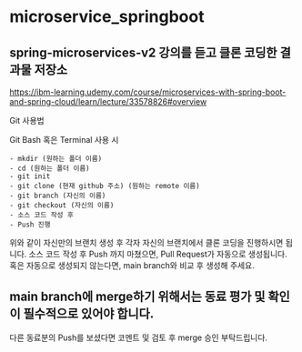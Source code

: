 # microservice_springboot

## spring-microservices-v2 강의를 듣고 클론 코딩한 결과물 저장소
https://ibm-learning.udemy.com/course/microservices-with-spring-boot-and-spring-cloud/learn/lecture/33578826#overview

Git 사용법

Git Bash 혹은 Terminal 사용 시
```
- mkdir (원하는 폴더 이름)
- cd (원하는 폴더 이름)
- git init
- git clone (현재 github 주소) (원하는 remote 이름)
- git branch (자신의 이름)
- git checkout (자신의 이름)
- 소스 코드 작성 후
- Push 진행
```

위와 같이 자신만의 브랜치 생성 후 각자 자신의 브랜치에서 클론 코딩을 진행하시면 됩니다. 
소스 코드 작성 후 Push 까지 마쳤으면, Pull Request가 자동으로 생성됩니다. 혹은 자동으로 생성되지 않는다면, main branch와 비교 후 생성해 주세요.

## main branch에 merge하기 위해서는 동료 평가 및 확인이 필수적으로 있어야 합니다. 
다른 동료분의 Push를 보셨다면 코멘트 및 검토 후 merge 승인 부탁드립니다.


